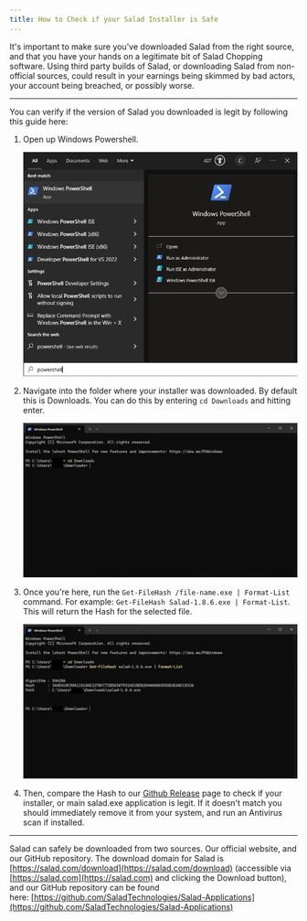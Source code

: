 ```yaml
---
title: How to Check if your Salad Installer is Safe
---
```


It's important to make sure you've downloaded Salad from the right source, and that you have your hands on a legitimate
bit of Salad Chopping software. Using third party builds of Salad, or downloading Salad from non-official sources, could
result in your earnings being skimmed by bad actors, your account being breached, or possibly worse.

---

You can verify if the version of Salad you downloaded is legit by following this guide here:

1. Open up Windows Powershell.

   ![](./content/images/Guides/Your-PC/How-to-Check-if-your-Salad-Installer-is-Safe-1.png)

2. Navigate into the folder where your installer was downloaded. By default this is Downloads. You can do this by
   entering `cd Downloads` and hitting enter.

   ![](./content/images/Guides/Your-PC/How-to-Check-if-your-Salad-Installer-is-Safe-2.png)

3. Once you're here, run the `Get-FileHash /file-name.exe | Format-List` command. For example:
   `Get-FileHash Salad-1.8.6.exe | Format-List`. This will return the Hash for the selected file.

   ![](./content/images/Guides/Your-PC/How-to-Check-if-your-Salad-Installer-is-Safe-3.png)

4. Then, compare the Hash to our [Github Release](https://github.com/SaladTechnologies/Salad-Applications/releases) page
   to check if your installer, or main salad.exe application is legit. If it doesn't match you should immediately remove
   it from your system, and run an Antivirus scan if installed.

---

Salad can safely be downloaded from two sources. Our official website, and our GitHub repository. The download domain
for Salad is [https://salad.com/download](https://salad.com/download) (accessible via
[https://salad.com](https://salad.com) and clicking the Download button), and our GitHub repository can be found
here: [https://github.com/SaladTechnologies/Salad-Applications](https://github.com/SaladTechnologies/Salad-Applications)
